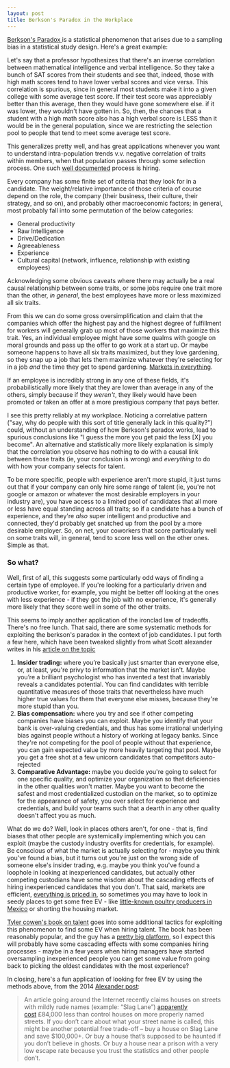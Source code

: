 ```yaml
---
layout: post
title: Berkson's Paradox in the Workplace
---
```


[Berkson's Paradox ](https://en.wikipedia.org/wiki/Berkson%27s_paradox) is a statistical phenomenon that arises due to a sampling bias in a statistical study design. Here's a great example:  

Let's say that a professor hypothesizes that there's an inverse correlation between mathematical intelligence and verbal intelligence. So they take a bunch of SAT scores from their students and see that, indeed, those with high math scores tend to have lower verbal scores and vice versa. This correlation is spurious, since in general most students make it into a given college with some average test score. If their test score was appreciably better than this average, then they would have gone somewhere else. if it was lower, they wouldn't have gotten in. So, then, the chances that a student with a high math score also has a high verbal score is LESS than it would be in the general population, since we are restricting the selection pool to people that tend to meet some average test score. 

This generalizes pretty well, and has great applications whenever you want to understand intra-population trends v.v. negative correlation of traits within members, when that population passes through some selection process. One such [well documented](https://www.google.com/url?sa=t&source=web&rct=j&opi=89978449&url=https://startupclass.samaltman.com/courses/lec11/%23:~:text%3DPatrick%2520Collison%253A%2520I%2520think%2520a,Expensive%2520from%2520your%2520side.&ved=2ahUKEwjWxb6qqruGAxWg_skDHQXMAeUQFnoECBMQAw&usg=AOvVaw29GLRfA2D1wdZn1VS_poll) process is hiring. 

Every company has some finite set of criteria that they look for in a candidate. The weight/relative importance of those criteria of course depend on the role, the company (their business, their culture, their strategy, and so on), and probably other macroeconomic factors; in general, most probably fall into some permutation of the below categories: 

- General productivity 
- Raw Intelligence 
- Drive/Dedication 
- Agreeableness
- Experience 
- Cultural capital (network, influence, relationship with existing employees)

Acknowledging some obvious caveats where there may actually be a real causal relationship between some traits, or some jobs require one trait more than the other, _in general_, the best employees have more or less maximized all six traits. 

From this we can do some gross oversimplification and claim that the companies which offer the highest pay and the highest degree of fulfillment for workers will generally grab up most of those workers that maximize this trait.  Yes, an individual employee might have some qualms with google on moral grounds and pass up the offer to go work at a start up. Or maybe someone happens to have all six traits maximized, but they love gardening, so they snap up a job that lets them maximize whatever they're selecting for in a job _and_ the time they get to spend gardening. [Markets in everything](https://marginalrevolution.com/?s=markets+in+everything). 

If an employee is incredibly strong in any one of these fields, it's probabilistically more likely that they are lower than average in any of the others, simply because if they _weren't_, they likely would have been promoted or taken an offer at a more prestigious company that pays better. 

I see this pretty reliably at my workplace. Noticing a correlative pattern ("say, why do people with this sort of title generally lack in this quality?") could, without an understanding of how Berkson's paradox works, lead to spurious conclusions like "I guess the more you get paid the less [X] you become". An alternative and statistically more likely explanation is simply that the correlation you observe has nothing to do with a causal link between those traits (ie, your conclusion is wrong) and _everything_ to do with how your company selects for talent. 

To be more specific, people with experience aren't more stupid, it just turns out that if your company can only hire some range of talent (ie, you're not google or amazon or whatever the most desirable employers in your industry are), you have access to a limited pool of candidates that all more or less have equal standing across all traits; so if a candidate has a bunch of experience, and they're _also_ super intelligent and productive and connected, they'd probably get snatched up from the pool by a more desirable employer. So, on net, your coworkers that score particularly well on some traits will, in general, tend to score less well on the other ones. Simple as that. 

### So what? 
Well, first of all, this suggests some particularly odd ways of finding a certain type of employee. If you're looking for a particularly driven and productive worker, for example, you might be better off looking at the ones with less experience - if they got the job with no experience, it's generally more likely that they score well in some of the other traits. 

This seems to imply another application of the ironclad law of tradeoffs. There's no free lunch. That said, there are some systematic methods for exploiting the berkson's paradox in the context of job candidates. I put forth a few here, which have been tweaked slightly from what Scott alexander writes in his [article on the topic](https://slatestarcodex.com/2014/03/01/searching-for-one-sided-tradeoffs/)

1. **Insider trading:** where you’re basically just smarter than everyone else, or, at least, you're privy to information that the market isn't. Maybe you’re a brilliant psychologist who has invented a test that invariably reveals a candidates potential. You can find candidates with terrible quantitative measures of those traits that nevertheless have much higher true values for them that everyone else misses, because they're more stupid than you. 
2. **Bias compensation:** where you try and see if other competing companies have biases you can exploit. Maybe you identify that your bank is over-valuing credentials, and thus has some irrational underlying bias against people without a history of working at legacy banks. Since they're not competing for the pool of people without that experience, you can gain expected value by more heavily targeting that pool. Maybe you get a free shot at a few unicorn candidates that competitors auto-rejected 
3. **Comparative Advantage:** maybe you decide you're going to select for one specific quality, and optimize your organization so that deficiencies in the other qualities won't matter. Maybe you want to become the safest and most credentialized custodian on the market, so to optimize for the appearance of safety, you over select for experience and credentials, and build your teams such that a dearth in any other quality doesn't affect you as much. 

What do we do? Well, look in places others aren't, for one - that is, find biases that other people are systemically implementing which you can exploit (maybe the custody industry overfits for credentials, for example). Be conscious of what the market is actually selecting for - maybe you think you've found a bias, but it turns out you're just on the wrong side of someone else's insider trading, e.g. maybe you think you've found a loophole in looking at inexperienced candidates, but actually other competing custodians have some wisdom about the cascading effects of hiring inexperienced candidates that you don't. That said, markets are efficient, [everything is priced in](https://en.wikipedia.org/wiki/Efficient-market_hypothesis), so sometimes you may have to look in seedy places to get some free EV - like [ little-known poultry producers in Mexico](https://www.valueinvestorsclub.com/idea/Industrias_Bachoco/7064788926) or shorting the housing market. 

[Tyler cowen's book on talent](https://www.mckinsey.com/capabilities/people-and-organizational-performance/our-insights/forward-thinking-on-talent-state-capacity-and-being-hopeful-with-tyler-cowen) goes into some additional tactics for exploiting this phenomenon to find some EV when hiring talent. The book has been reasonably popular, and the guy has a [pretty big platform](https://marginalrevolution.com), so I expect this will probably have some cascading effects with some companies hiring processes - maybe in a few years when hiring managers have started oversampling inexperienced people you can get some value from going back to picking the oldest candidates with the most experience? 

In closing, here's a fun application of looking for free EV by using the methods above, from the 2014 [Alexander post](https://slatestarcodex.com/2014/03/01/searching-for-one-sided-tradeoffs/): 

> An article going around the Internet recently claims houses on streets with mildly rude names (example: “Slag Lane”) [apparently cost](http://www.needaproperty.com/news/whats-in-a-street-name/) £84,000 less than control houses on more properly named streets. If you don’t care about what your street name is called, this might be another potential free trade-off – buy a house on Slag Lane and save $100,000+. Or buy a house that’s supposed to be haunted if you don’t believe in ghosts. Or buy a house near a prison with a very low escape rate because you trust the statistics and other people don’t.
